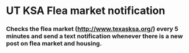 # UT KSA Flea market notification

### Checks the flea market (http://www.texasksa.org/) every 5 minutes and send a text notification whenever there is a new post on flea market and housing.
